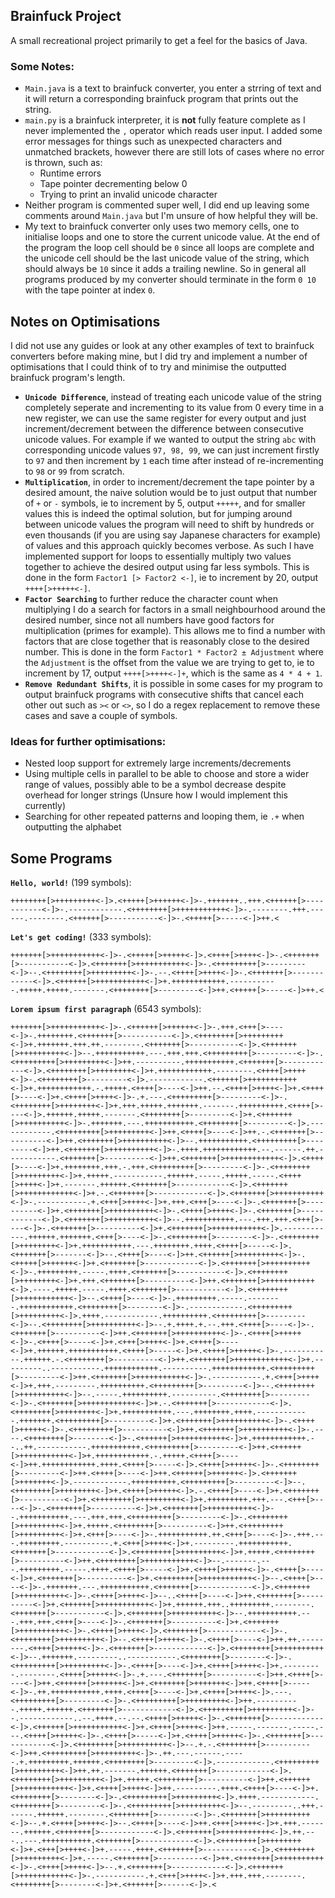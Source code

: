 ## Brainfuck Project
A small recreational project primarily to get a feel for the basics of Java.

### Some Notes:
* `Main.java` is a text to brainfuck converter, you enter a strring of text and it will return a corresponding brainfuck program that prints out the string.
* `main.py` is a brainfuck interpreter, it is **not** fully feature complete as I never implemented the `,` operator which reads user input. I added some error messages for things such as unexpected characters and unmatched brackets, however there are still lots of cases where no error is thrown, such as:
    * Runtime errors
    * Tape pointer decrementing below 0
    * Trying to print an invalid unicode character
* Neither program is commented super well, I did end up leaving some comments around `Main.java` but I'm unsure of how helpful they will be.
* My text to brainfuck converter only uses two memory cells, one to initialise loops and one to store the current unicode value. At the end of the program the loop cell should be `0` since all loops are complete and the unicode cell should be the last unicode value of the string, which should always be `10`
  since it adds a trailing newline. So in general all programs produced by my converter should terminate in the form `0 10` with the tape pointer at index `0`.

## Notes on Optimisations
I did not use any guides or look at any other examples of text to brainfuck converters before making mine, but I did try and implement a number of optimisations that I could think of to try and minimise the outputted brainfuck program's length.
* **`Unicode Difference`**, instead of treating each unicode value of the string completely seperate and incrementing to its value from 0 every time in a new register, we can use the same register for every output and just increment/decrement between the difference between
  consecutive unicode values. For example if we wanted to output the string `abc` with corresponding unicode values `97, 98, 99`, we can just increment firstly to `97` and then increment by `1` each time after instead of re-incrementing to `98` or `99` from scratch.
* **`Multiplication`**, in order to increment/decrement the tape pointer by a desired amount, the naive solution would be to just output that number of `+` or `-` symbols, ie to increment by 5, output `+++++`, and for smaller values this is indeed the optimal solution,
  but for jumping around between unicode values the program will need to shift by hundreds or even thousands (if you are using say Japanese characters for example) of values and this approach quickly becomes verbose. As such I have implemented support for loops to essentially
  multiply two values together to achieve the desired output using far less symbols. This is done in the form `Factor1 [> Factor2 <-]`, ie to increment by 20, output `++++[>+++++<-]`.
* **`Factor Searching`** to further reduce the character count when multiplying I do a search for factors in a small neighbourhood around the desired number, since not all numbers have good factors for multiplication (primes for example). This allows me to find a number
  with factors that are close together that is reasonably close to the desired number. This is done in the form `Factor1 * Factor2 ± Adjustment` where the `Adjustment` is the offset from the value we are trying to get to, ie to increment by 17, output `++++[>++++<-]+`, which
  is the same as `4 * 4 + 1`.
* **`Remove Redundant Shifts`**, it is possible in some cases for my program to output brainfuck programs with consecutive shifts that cancel each other out such as `><` or `<>`, so I do a regex replacement to remove these cases and save a couple of symbols.

### Ideas for further optimisations:
* Nested loop support for extremely large increments/decrements
* Using multiple cells in parallel to be able to choose and store a wider range of values, possibly able to be a symbol decrease despite overhead for longer strings (Unsure how I would implement this currently)
* Searching for other repeated patterns and looping them, ie `.+` when outputting the alphabet

## Some Programs

**`Hello, world!`** (199 symbols):
```
++++++++[>+++++++++<-]>.<+++++[>++++++<-]>-.+++++++..+++.<++++++[>-----------<-]>-.------------.<++++++++[>+++++++++++<-]>-.--------.+++.------.--------.<++++++[>-----------<-]>-.<+++++[>-----<-]>++.<
```
**`Let's get coding!`** (333 symbols): 
```
+++++++[>+++++++++++<-]>-.<+++++[>+++++<-]>.<++++[>++++<-]>-.<+++++++[>-----------<-]>.<+++++++[>+++++++++++<-]>-.<+++++++++[>---------<-]>--.<++++++++[>+++++++++<-]>-.--.<++++[>++++<-]>-.<+++++++[>------------<-]>.<++++++[>+++++++++++<-]>+.++++++++++++.-----------.+++++.+++++.-------.<++++++++[>---------<-]>++.<+++++[>-----<-]>++.<
```
**`Lorem ipsum first paragraph`** (6543 symbols):
```
+++++++[>+++++++++++<-]>-.<++++++[>++++++<-]>-.+++.<+++[>----<-]>-.++++++++.<+++++++[>-----------<-]>.<++++++++[>+++++++++<-]>+.+++++++.+++.++.--------.<+++++++[>-----------<-]>.<+++++++[>++++++++++<-]>--.+++++++++++.---.+++.+++.<+++++++++[>---------<-]>-.<+++++++++[>+++++++++<-]>++.----------.+++++++++++.<+++++++[>------------<-]>.<++++++++[>++++++++<-]>+.++++++++++++.--------.<++++[>++++<-]>-.<++++++++[>---------<-]>.------------.<++++++[>+++++++++++<-]>+.++++++++++++.-.+++++.<++++[>----<-]>++.--.<++++[>++++<-]>+.<++++[>----<-]>+.<++++[>++++<-]>-.+.---.<+++++++++[>---------<-]>-.<++++++++[>++++++++<-]>+.+++.+++++.+++++++.-------.++++++++++.<++++[>----<-]>.++++++.+++++.-------.<++++++++[>---------<-]>+.<+++++++[>++++++++++<-]>-.+++++++.---.+++++++++++.<++++++++[>---------<-]>.------------.<+++++++++[>+++++++++<-]>++.<++++[>----<-]>++.-.<+++++++[>----------<-]>++.<+++++++[>++++++++++<-]>--.+++++++++++.<+++++++++[>---------<-]>++.<+++++++[>++++++++++<-]>-.++++.++++++++++++.--.------.++.-----------.<+++++++[>----------<-]>++.<+++++++[>++++++++++++<-]>.<++++[>----<-]>+.++++++++.+++.-.+++.<+++++++++[>---------<-]>-.<++++++++[>+++++++++<-]>+.+++++.-----------.++++++.-----.+++++.-----.<++++[>++++<-]>+.-------.++++++.<+++++++[>------------<-]>.<+++++++[>++++++++++++<-]>+.-.<+++++++[>------------<-]>.<+++++++[>+++++++++++<-]>-.-----------.+.<+++[>++++<-]>+.+++.<+++[>----<-]>-.<+++++++[>----------<-]>+.<+++++++[>++++++++++<-]>-.<++++[>++++<-]>-.<+++++++[>------------<-]>.<+++++++[>++++++++++<-]>--.+++++++++++.---.+++.+++.<+++[>----<-]>-.<+++++++[>----------<-]>+.<+++++++[>+++++++++++<-]>.------------.++++++.+++++++.<+++[>----<-]>-.<++++++++[>--------<-]>-.<++++++++[>++++++++<-]>+.+++++++++++.---.++++++++.++++.<++++[>-----<-]>.<+++++++[>-------<-]>--.<++++[>----<-]>++.<++++++[>+++++++++<-]>-.<+++++[>++++++<-]>+.<+++++++[>------------<-]>.<+++++++[>++++++++++<-]>-.+++++++++.-----.++++.<+++++++[>-----------<-]>.<++++++++[>++++++++<-]>+.+++.<+++++++[>----------<-]>++.<+++++++[>+++++++++++<-]>.----.+++++.-----.++++.<+++++++[>-----------<-]>.<++++++++[>+++++++++++<-]>--.<++++[>----<-]>-.+++++++++.-----.--------.++++++++++++.<++++++++[>--------<-]>-.------------.<+++++++++[>+++++++++<-]>.++++.------------.++++++++++.<+++++++++[>---------<-]>--.<++++++++[>++++++++++<-]>--.+.++++.+.--.+++.<++++[>----<-]>-.<+++++++[>----------<-]>++.<+++++++[>++++++++++<-]>-.<++++[>+++++<-]>-.<++++[>-----<-]>+.<+++[>++++<-]>+.<++++[>----<-]>+.++++++.+++++++++++.<++++[>-----<-]>+.<++++[>+++++<-]>-.-----------.++++++.-.<++++++++[>----------<-]>++.<+++++++[>++++++++++++<-]>+.---------..-----------.++++++++++++.----------.++++++++++++.<+++++++++[>---------<-]>++.<+++++++[>+++++++++++<-]>-.-----------.+.<+++[>++++<-]>+.+++.---------.++++++++++.<+++++++++[>---------<-]>--.<++++++++[>++++++++++<-]>--.-----.++++++++++.----------.<++++++++[>---------<-]>-.<+++++++[>++++++++++++<-]>+.-.<+++++++[>------------<-]>.<++++++++[>++++++++<-]>+.+++++++++++.---.++++++++.++++.------------.+++++++.<+++++++++[>---------<-]>+.<+++++++[>++++++++++<-]>-.<++++[>+++++<-]>-.<+++++++++[>----------<-]>++.<+++++++[>++++++++++<-]>-.----.<++++++++[>--------<-]>-.<++++++[>+++++++++++<-]>+.++++++++++++.--..++.-----------.+++++++++++.<+++++++++[>---------<-]>++.<++++++[>+++++++++++<-]>+.++++++++++++.-.+++++.<++++[>----<-]>++.++++++++++++.++++.<++++[>-----<-]>.<++++[>+++++<-]>-.<++++++++[>---------<-]>++.<++++[>----<-]>++.<++++++[>++++++<-]>.<+++++++[>+++++++<-]>.------------.++++++++++.<+++++++++[>---------<-]>--.<++++++++[>++++++++<-]>+.<++++[>+++++<-]>.-.<++++[>----<-]>+.<+++++++[>----------<-]>+.<++++++++[>+++++++++<-]>+.+++++++++.+++.---.<+++[>----<-]>-.<+++++++[>----------<-]>+.<+++++++[>++++++++++<-]>--.+++++++++++.---.+++.+++.<+++++++++[>---------<-]>-.<++++++++[>+++++++++<-]>+.+++++.<++++++++[>----------<-]>++.<+++++++++[>+++++++++<-]>+.<+++[>----<-]>-.+++++++++++.++.<+++[>----<-]>-.+++.---.+++++++++.----------.+.<+++[>++++<-]>+.---------.+++++++++++.<+++++++[>------------<-]>.<++++++++[>+++++++++<-]>+.+++++.<++++++++[>----------<-]>++.<++++++++[>+++++++++++<-]>--.-------.---.+++++++++.-----.++++.<++++[>-----<-]>+.<++++[>+++++<-]>-.<++++[>----<-]>+.<+++++++[>----------<-]>+.<++++++++[>+++++++++++<-]>--.<++++[>----<-]>-.+++++++.---.+++++++++++.<+++++++[>------------<-]>.<+++++++[>++++++++++<-]>-.<++++[>++++<-]>--..<++++[>----<-]>++.<+++++++[>----------<-]>+.<++++++[>+++++++++++<-]>+.++++++.+++..+++++++++.--------.<+++++++[>-----------<-]>.<+++++++[>++++++++++<-]>--.+++++++++++.---.+++.+++.<+++[>----<-]>-.<+++++++[>----------<-]>+.<+++++++[>++++++++++<-]>-.<++++[>++++<-]>.<+++++++[>------------<-]>-.<++++++++[>+++++++++<-]>--.<++++[>++++<-]>-.<++++[>----<-]>++.++.--------.<++++[>+++++<-]>-.<+++++++[>------------<-]>.<++++++++[>++++++++++<-]>--.+++++++.---------..-----------.<++++++++[>--------<-]>-.<+++++++++[>+++++++++<-]>-.<++++[>----<-]>+.<++++[>++++<-]>+.---------.--------.<++++[>+++++<-]>-.+.---.<+++++++[>----------<-]>++.<++++[>----<-]>++.<++++++[>++++++<-]>+.<+++++++[>+++++++<-]>++.<++++[>-----<-]>-.++.+++++++++++.++++.<++++[>----<-]>+.<++++[>++++<-]>.---.<+++++++++[>---------<-]>-.<+++++++++[>+++++++++<-]>++.----------.+++++.++++++.<+++++++[>------------<-]>.<+++++++++[>+++++++++<-]>--.------------..--.++++.--.--.<++++[>+++++<-]>-.<+++++++[>------------<-]>.<++++++[>+++++++++++<-]>+.<++++[>++++<-]>++.-----.-------.-----.---.<++++[>+++++<-]>-.<++++[>-----<-]>+.<++++[>+++++<-]>-.<+++++++[>------------<-]>.<++++++++[>++++++++++<-]>--.+.-.<++++++++[>----------<-]>++.<+++++++++[>+++++++++<-]>-.++.---.------.-----.+.+++++++++.++++++.<++++++++[>---------<-]>.------------.<+++++++++[>+++++++++<-]>++.++.-------.++++++.<+++++++[>------------<-]>.<++++++++[>+++++++++<-]>+.+++++.<++++++++[>----------<-]>++.<++++++[>+++++++++++<-]>+.<++++[>++++<-]>++.---------.++++.<++++[>----<-]>+.<++++++++[>--------<-]>-.<+++++++++[>+++++++++<-]>.++++.------------.<++++++++[>---------<-]>-.<+++++++++[>+++++++++<-]>--.---------..+++.------.++++++.--------.<++++++++[>--------<-]>-.<+++++++[>++++++++++<-]>--.+.<++++[>++++<-]>--.<++++[>----<-]>++.<+++[>++++<-]>+.+++.-------.++++++.<+++++++[>------------<-]>.<+++++++[>+++++++++++<-]>.++.---..---.+++++++++++.<+++++++[>------------<-]>.<++++++++[>++++++++<-]>+.<+++[>++++<-]>+.-----.++++.<+++++++[>-----------<-]>.<++++++++[>+++++++++<-]>+.-----.<+++++++[>----------<-]>++.<+++++++[>++++++++++<-]>-.<++++[>++++<-]>--.+.<+++++++[>------------<-]>.<+++++++[>+++++++++++<-]>-.-----------.+.<+++[>++++<-]>+.+++.+++.--------.<++++++++[>--------<-]>+.<++++++[>------<-]>.<
```
